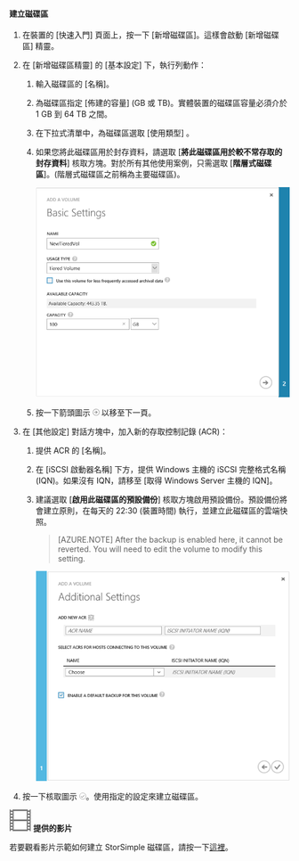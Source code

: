 <!--author=SharS last changed: 02/04/2016-->

#### 建立磁碟區

1. 在裝置的 [快速入門] 頁面上，按一下 [新增磁碟區]。這樣會啟動 [新增磁碟區] 精靈。

2. 在 [新增磁碟區精靈] 的 [基本設定] 下，執行列動作：
   1. 輸入磁碟區的 [名稱]。
   2. 為磁碟區指定 [佈建的容量] (GB 或 TB)。實體裝置的磁碟區容量必須介於 1 GB 到 64 TB 之間。
   3. 在下拉式清單中，為磁碟區選取 [使用類型] 。 
   4. 如果您將此磁碟區用於封存資料，請選取 [**將此磁碟區用於較不常存取的封存資料**] 核取方塊。對於所有其他使用案例，只需選取 [**階層式磁碟區**]。(階層式磁碟區之前稱為主要磁碟區)。

        ![Add volume](./media/storsimple-create-volume/ScreenshotUpdate1VolumeFlow.png)

    4. 按一下箭頭圖示 ![arrow-icon](./media/storsimple-create-volume/HCS_ArrowIcon-include.png) 以移至下一頁。

3. 在 [其他設定] 對話方塊中，加入新的存取控制記錄 (ACR)：
   1. 提供 ACR 的 [名稱]。
   2. 在 [iSCSI 啟動器名稱] 下方，提供 Windows 主機的 iSCSI 完整格式名稱 (IQN)。如果沒有 IQN，請移至 [取得 Windows Server 主機的 IQN][](#get-the-iqn-of-a-windows-server-host)。
   3. 建議選取 [**啟用此磁碟區的預設備份**] 核取方塊啟用預設備份。預設備份將會建立原則，在每天的 22:30 (裝置時間) 執行，並建立此磁碟區的雲端快照。

        > [AZURE.NOTE] After the backup is enabled here, it cannot be reverted. You will need to edit the volume to modify this setting.

        ![Add volume](./media/storsimple-create-volume/AddVolume2-include.png)

4. 按一下核取圖示 ![核取圖示](./media/storsimple-create-volume/HCS_CheckIcon-include.png)。使用指定的設定來建立磁碟區。

![提供的影片](./media/storsimple-create-volume/Video_icon.png) **提供的影片**

若要觀看影片示範如何建立 StorSimple 磁碟區，請按一下[這裡](https://azure.microsoft.com/documentation/videos/create-a-storsimple-volume/)。

<!---HONumber=AcomDC_0211_2016-->